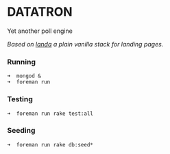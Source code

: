 DATATRON
========

Yet another poll engine

_Based on [landa](https://github.com/rodowi/landa) a plain vanilla stack for landing pages._

### Running

```
➜  mongod &
➜  foreman run
```

### Testing

```
➜  foreman run rake test:all
```

### Seeding

```
➜  foreman run rake db:seed*
```

